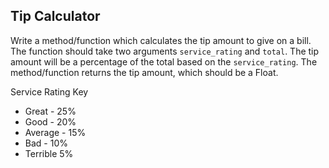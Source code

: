 ## Tip Calculator

Write a method/function which calculates the tip amount to give on a bill. The function should take two arguments `service_rating` and `total`. The tip amount will be a percentage of the total based on the `service_rating`. The method/function returns the tip amount, which should be a Float.

Service Rating Key
- Great - 25%
- Good - 20%
- Average - 15%
- Bad - 10%
- Terrible 5%
